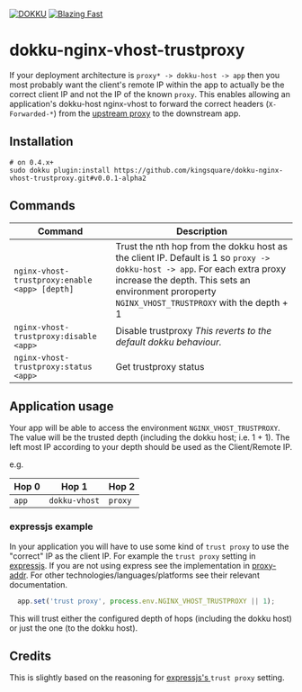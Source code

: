 [![DOKKU](https://img.shields.io/badge/DOKKU->=0.4.x-success.svg)](http://dokku.viewdocs.io/dokku/development/plugin-creation/)
[![Blazing Fast](https://img.shields.io/badge/Blazing-Fast-success.svg)](https://twitter.com/acdlite/status/974390255393505280)

# dokku-nginx-vhost-trustproxy

If your deployment architecture is `proxy* -> dokku-host -> app` then you most probably want the client's 
remote IP within the app to actually be the correct client IP and not the IP of the known `proxy`. 
This enables allowing an application's dokku-host nginx-vhost to forward the correct headers (`X-Forwarded-*`) from the [upstream proxy](http://tools.ietf.org/html/rfc2616#section-1.3) to the downstream app.

## Installation

    # on 0.4.x+
    sudo dokku plugin:install https://github.com/kingsquare/dokku-nginx-vhost-trustproxy.git#v0.0.1-alpha2

## Commands

|Command|Description|
|---|---|
|`nginx-vhost-trustproxy:enable <app> [depth]`|Trust the nth hop from the dokku host as the client IP. Default is 1 so `proxy -> dokku-host -> app`. For each extra proxy increase the depth. This sets an environment proroperty `NGINX_VHOST_TRUSTPROXY` with the depth + 1|
|`nginx-vhost-trustproxy:disable <app>`|Disable trustproxy *This reverts to the default dokku behaviour.*|
|`nginx-vhost-trustproxy:status <app>`|Get trustproxy status|

## Application usage

Your app will be able to access the environment `NGINX_VHOST_TRUSTPROXY`. The value will be the trusted depth (including the dokku host; i.e. 1 + 1). The left most IP according to your depth should be used as the Client/Remote IP.


e.g.

|Hop 0|Hop 1|Hop 2|
|---|---|---|
|`app` | `dokku-vhost` | `proxy` |

### expressjs example

In your application you will have to use some kind of `trust proxy` to use the "correct" IP as the client IP. For example the `trust proxy` setting in [expressjs](https://expressjs.com/en/guide/behind-proxies.html). If you are not using express see the implementation in [proxy-addr](https://www.npmjs.com/package/proxy-addr). For other technologies/languages/platforms see their relevant documentation.

````javascript
  app.set('trust proxy', process.env.NGINX_VHOST_TRUSTPROXY || 1);
````

This will trust either the configured depth of hops (including the dokku host) or just the one (to the dokku host).

## Credits

This is slightly based on the reasoning for [expressjs's ](https://expressjs.com/en/guide/behind-proxies.html) `trust proxy` setting.

